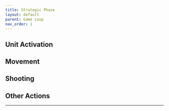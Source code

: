 ```yaml
---
title: Strategic Phase
layout: default
parent: Game Loop
nav_order: 1
---
```


## Unit Activation

## Movement

## Shooting

## Other Actions

----